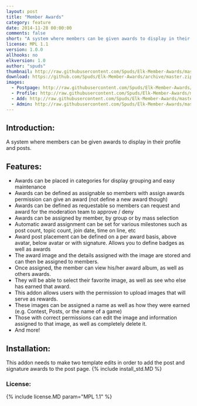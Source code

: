 ```yaml
---
layout: post
title: "Member Awards"
category: feature
date: 2014-11-28 00:00:00
comments: false
short: "A system where members can be given awards to display in their profile and posts."
license: MPL 1.1
version: 1.0.0
allhooks: no
elkversion: 1.0
author: "spuds"
thumbnail: http://raw.githubusercontent.com/Spuds/Elk-Member-Awards/master/sample_images/ma_postpage.jpg
download: https://github.com/Spuds/Elk-Member-Awards/archive/master.zip
images:
  - Postpage: http://raw.githubusercontent.com/Spuds/Elk-Member-Awards/master/sample_images/ma_postpage.jpg
  - Profile: http://raw.githubusercontent.com/Spuds/Elk-Member-Awards/master/sample_images/ma_profile.jpg
  - Add: http://raw.githubusercontent.com/Spuds/Elk-Member-Awards/master/sample_images/ma_add.jpg
  - Admin: http://raw.githubusercontent.com/Spuds/Elk-Member-Awards/master/sample_images/ma_admin.jpg
---
```


## Introduction:
A system where members can be given awards to display in their profile and posts.

## Features:
-  Awards can be placed in categories for display grouping and easy maintenance
-  Awards can be defined as assignable so members with assign awards permission can give an award (not define a new award though)
-  Awards can be defined as requestable so members can request and award for the moderation team to approve / deny
-  Awards can be assigned by member, by group or by mass selection
-  Automatic award assignment can be set for various milestones such as post count, topic count, join date, time on line, etc
-  Award post placement can be defined on a per award basis, above avatar, below avatar or with signature.  Allows you to define badges as well as awards
-  The award image and the details assigned with the image are stored and can then be assigned to members.
-  Once assigned, the member can view his/her award album, as well as others awards.
-  They will be able to select their favorite image, as well as see who else has earned that award.
-  This addon allows users with the permission to upload images that will serve as rewards.
-  These images can be assigned a name as well as how they were earned (e.g. Contest, Posts, or the name of a game)
-  Those with correct permissions can edit the image and information assigned to that image, as well as completely delete it.
-  And more!

## Installation:
This addon needs to make two template edits in order to add the post and signature awards to the post page.
{% include install_std.MD %}

### License:
{% include license.MD param="MPL 1.1" %}